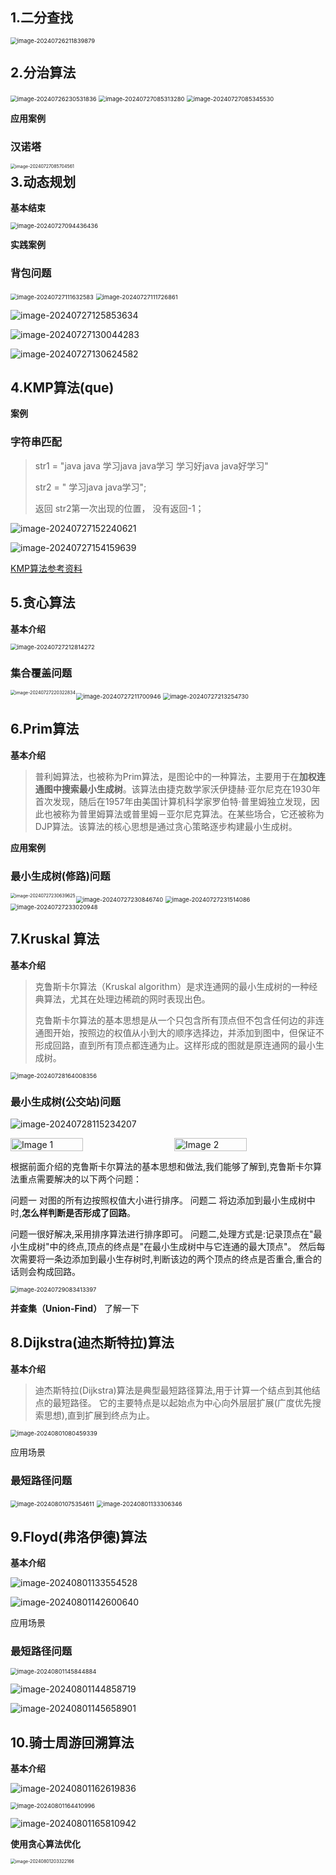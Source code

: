 ## 1.二分查找



<img src="assets/image-20240726211839879.png" alt="image-20240726211839879" style="zoom:67%;" />



## 2.分治算法



<img src="assets/image-20240726230531836.png" alt="image-20240726230531836" style="zoom:67%;" />

<img src="assets/image-20240727085313280.png" alt="image-20240727085313280" style="zoom:67%;" />

<img src="assets/image-20240727085345530.png" alt="image-20240727085345530" style="zoom:67%;" />

**应用案例**

### 汉诺塔

<img align=left src="assets/image-20240727085704561.png" alt="image-20240727085704561" style="zoom:50%;" />



## 3.动态规划

**基本结束**

<img src="assets/image-20240727094436436.png" alt="image-20240727094436436" style="zoom:67%;" />



**实践案例**

### 背包问题

<img src="assets/image-20240727111632583.png" alt="image-20240727111632583" style="zoom:67%;" />

<img src="assets/image-20240727111726861.png" alt="image-20240727111726861" style="zoom:67%;" />

![image-20240727125853634](assets/image-20240727125853634.png)

![image-20240727130044283](assets/image-20240727130044283.png)

![image-20240727130624582](assets/image-20240727130624582.png)



## 4.KMP算法(que)



**案例**

### 字符串匹配

>str1 = "java java 学习java java学习 学习好java java好学习"
>
>str2 = " 学习java java学习";
>
>返回 str2第一次出现的位置， 没有返回-1；

![image-20240727152240621](assets/image-20240727152240621.png)



![image-20240727154159639](assets/image-20240727154159639.png)

[KMP算法参考资料](https://www.cnblogs.com/zzuuoo666/p/9028287.html " kmp")





## 5.贪心算法

**基本介绍**

<img src="assets/image-20240727212814272.png" alt="image-20240727212814272" style="zoom:67%;" />



### 集合覆盖问题

<img src="assets/image-20240727211700946.png" alt="image-20240727211700946" style="zoom:67%;" />

<img src="assets/image-20240727213254730.png" alt="image-20240727213254730" style="zoom:67%;" />

<img align=left src="assets/image-20240727220322834.png" alt="image-20240727220322834" style="zoom: 50%;" />



## 6.Prim算法

**基本介绍**

>普利姆算法，也被称为Prim算法，是图论中的一种算法，主要用于在**加权连通图中搜索最小生成树**。该算法由捷克数学家沃伊捷赫·亚尔尼克在1930年首次发现，随后在1957年由美国计算机科学家罗伯特·普里姆独立发现，因此也被称为普里姆算法或普里姆－亚尔尼克算法。在某些场合，它还被称为DJP算法。该算法的核心思想是通过贪心策略逐步构建最小生成树。

**应用案例**

### 最小生成树(修路)问题

<img align=left src="assets/image-20240727230639625.png" alt="image-20240727230639625" style="zoom:50%;" />

<img src="assets/image-20240727230846740.png" alt="image-20240727230846740" style="zoom:67%;" />

<img src="assets/image-20240727231514086.png" alt="image-20240727231514086" style="zoom:67%;" />

<img src="assets/image-20240727233020948.png" alt="image-20240727233020948" style="zoom:67%;" />



## 7.Kruskal 算法

**基本介绍**

>克鲁斯卡尔算法（Kruskal algorithm）是求连通网的最小生成树的一种经典算法，尤其在处理边稀疏的网时表现出色。
>
>克鲁斯卡尔算法的基本思想是从一个只包含所有顶点但不包含任何边的非连通图开始，按照边的权值从小到大的顺序选择边，并添加到图中，但保证不形成回路，直到所有顶点都连通为止。这样形成的图就是原连通网的最小生成树。	

<img src="assets/image-20240728164008356.png" alt="image-20240728164008356" style="zoom:67%;" />

### 最小生成树(公交站)问题

![image-20240728115234207](assets/image-20240728115234207.png)


<div style="display: flex; justify-content: space-between;">  
  <img src="assets/image-20240729081427105.png" alt="Image 1" style="width:48%;">  
  <img src="assets/image-20240729081616768.png" alt="Image 2" style="width:48%;">  
</div>


根据前面介绍的克鲁斯卡尔算法的基本思想和做法,我们能够了解到,克鲁斯卡尔算法重点需要解决的以下两个问题：

问题一 对图的所有边按照权值大小进行排序。
问题二 将边添加到最小生成树中时,**怎么样判断是否形成了回路**。

问题一很好解决,采用排序算法进行排序即可。
问题二,处理方式是:记录顶点在"最小生成树"中的终点,顶点的终点是"在最小生成树中与它连通的最大顶点"。
然后每次需要将一条边添加到最小生存树时,判断该边的两个顶点的终点是否重合,重合的话则会构成回路。

 <img src="assets/image-20240729083413397.png" alt="image-20240729083413397" style="zoom:67%;" />



**并查集（Union-Find）** 了解一下



## 8.Dijkstra(迪杰斯特拉)算法

**基本介绍**

>迪杰斯特拉(Dijkstra)算法是典型最短路径算法,用于计算一个结点到其他结点的最短路径。
>它的主要特点是以起始点为中心向外层层扩展(广度优先搜索思想),直到扩展到终点为止。



<img src="assets/image-20240801080459339.png" alt="image-20240801080459339" style="zoom:67%;" />



应用场景

### 最短路径问题

<img src="assets/image-20240801075354611.png" alt="image-20240801075354611" style="zoom:67%;" />

<img src="assets/image-20240801133306346.png" alt="image-20240801133306346" style="zoom:67%;" />



## 9.Floyd(弗洛伊德)算法

**基本介绍**

![image-20240801133554528](assets/image-20240801133554528.png)



![image-20240801142600640](assets/image-20240801142600640.png)



应用场景

### 最短路径问题

<img src="assets/image-20240801145844884.png" alt="image-20240801145844884" style="zoom:67%;" />

![image-20240801144858719](assets/image-20240801144858719.png)

![image-20240801145658901](assets/image-20240801145658901.png)



## 10.骑士周游回溯算法

**基本介绍**

![image-20240801162619836](assets/image-20240801162619836.png)



<img src="assets/image-20240801164410996.png" alt="image-20240801164410996" style="zoom:67%;" />

![image-20240801165810942](assets/image-20240801165810942.png)



**使用贪心算法优化**

<img align=left src="assets/image-20240801203322166.png" alt="image-20240801203322166" style="zoom: 50%;" />
